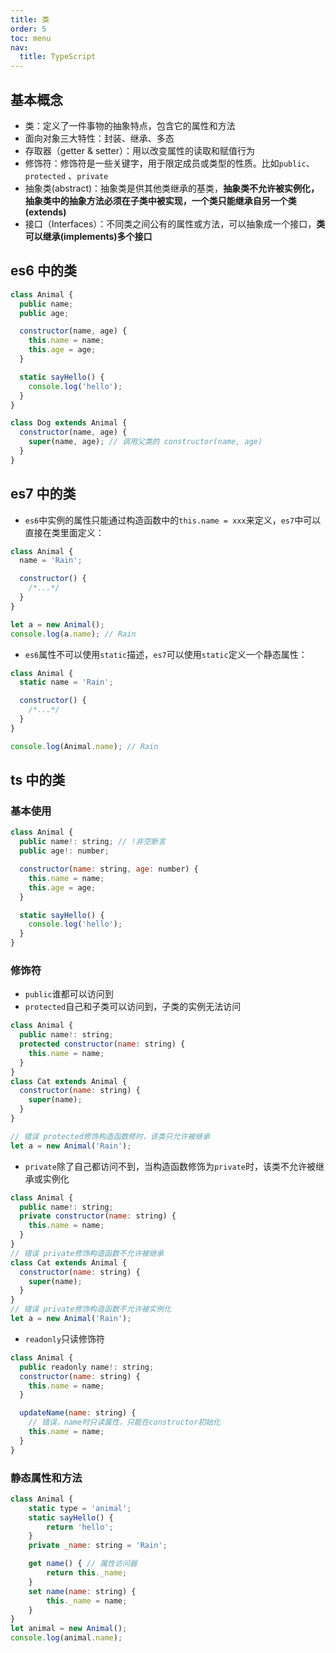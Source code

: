 ```yaml
---
title: 类
order: 5
toc: menu
nav:
  title: TypeScript
---
```


## 基本概念

- 类：定义了一件事物的抽象特点，包含它的属性和方法
- 面向对象三大特性：封装、继承、多态
- 存取器（getter & setter）：用以改变属性的读取和赋值行为
- 修饰符：修饰符是一些关键字，用于限定成员或类型的性质。比如`public`、`protected` 、`private`
- 抽象类(abstract)：抽象类是供其他类继承的基类，**抽象类不允许被实例化，抽象类中的抽象方法必须在子类中被实现，一个类只能继承自另一个类(extends)**
- 接口（Interfaces）：不同类之间公有的属性或方法，可以抽象成一个接口，**类可以继承(implements)多个接口**

## es6 中的类

```javascript
class Animal {
  public name;
  public age;

  constructor(name, age) {
    this.name = name;
    this.age = age;
  }

  static sayHello() {
    console.log('hello');
  }
}

class Dog extends Animal {
  constructor(name, age) {
    super(name, age); // 调用父类的 constructor(name, age)
  }
}
```

## es7 中的类

- `es6`中实例的属性只能通过构造函数中的`this.name = xxx`来定义，`es7`中可以直接在类里面定义：

```javascript
class Animal {
  name = 'Rain';

  constructor() {
    /*...*/
  }
}

let a = new Animal();
console.log(a.name); // Rain
```

- `es6`属性不可以使用`static`描述，`es7`可以使用`static`定义一个静态属性：

```javascript
class Animal {
  static name = 'Rain';

  constructor() {
    /*...*/
  }
}

console.log(Animal.name); // Rain
```

## ts 中的类

### 基本使用

```javascript
class Animal {
  public name!: string; // !非空断言
  public age!: number;

  constructor(name: string, age: number) {
    this.name = name;
    this.age = age;
  }

  static sayHello() {
    console.log('hello');
  }
}
```

### 修饰符

- `public`谁都可以访问到
- `protected`自己和子类可以访问到，子类的实例无法访问

```javascript
class Animal {
  public name!: string;
  protected constructor(name: string) {
    this.name = name;
  }
}
class Cat extends Animal {
  constructor(name: string) {
    super(name);
  }
}

// 错误 protected修饰构造函数修时，该类只允许被继承
let a = new Animal('Rain');
```

- `private`除了自己都访问不到，当构造函数修饰为`private`时，该类不允许被继承或实例化

```javascript
class Animal {
  public name!: string;
  private constructor(name: string) {
    this.name = name;
  }
}
// 错误 private修饰构造函数不允许被继承
class Cat extends Animal {
  constructor(name: string) {
    super(name);
  }
}
// 错误 private修饰构造函数不允许被实例化
let a = new Animal('Rain');
```

- `readonly`只读修饰符

```javascript
class Animal {
  public readonly name!: string;
  constructor(name: string) {
    this.name = name;
  }

  updateName(name: string) {
    // 错误，name时只读属性，只能在constructor初始化
    this.name = name;
  }
}

```

### 静态属性和方法

```javascript
class Animal {
    static type = 'animal';
    static sayHello() {
        return 'hello';
    }
    private _name: string = 'Rain';

    get name() { // 属性访问器
        return this._name;
    }
    set name(name: string) {
        this._name = name;
    }
}
let animal = new Animal();
console.log(animal.name);
```

